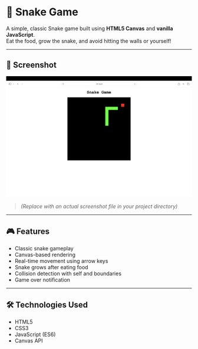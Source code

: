 # 🐍 Snake Game

A simple, classic Snake game built using **HTML5 Canvas** and **vanilla JavaScript**.  
Eat the food, grow the snake, and avoid hitting the walls or yourself!

---

## 📸 Screenshot

![Snake Game Screenshot](./screenshot.png)

> _(Replace with an actual screenshot file in your project directory)_

---

## 🎮 Features

- Classic snake gameplay
- Canvas-based rendering
- Real-time movement using arrow keys
- Snake grows after eating food
- Collision detection with self and boundaries
- Game over notification

---

## 🛠️ Technologies Used

- HTML5
- CSS3
- JavaScript (ES6)
- Canvas API
